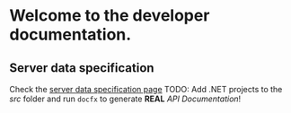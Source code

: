 # Welcome to the developer documentation.
## Server data specification
Check the [server data specification page](serverapi.md) 
TODO: Add .NET projects to the *src* folder and run `docfx` to generate **REAL** *API Documentation*!
